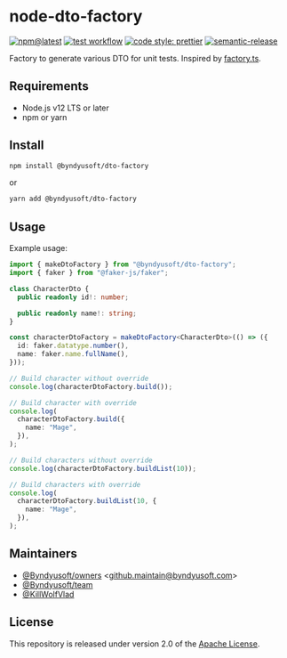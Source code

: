 # node-dto-factory

[![npm@latest](https://img.shields.io/npm/v/@byndyusoft/dto-factory/latest.svg)](https://www.npmjs.com/package/@byndyusoft/dto-factory)
[![test workflow](https://github.com/Byndyusoft/node-dto-factory/actions/workflows/test.yaml/badge.svg?branch=master)](https://github.com/Byndyusoft/node-dto-factory/actions/workflows/test.yaml)
[![code style: prettier](https://img.shields.io/badge/code_style-prettier-ff69b4.svg)](https://github.com/prettier/prettier)
[![semantic-release](https://img.shields.io/badge/%20%20%F0%9F%93%A6%F0%9F%9A%80-semantic--release-e10079.svg)](https://github.com/semantic-release/semantic-release)

Factory to generate various DTO for unit tests.
Inspired by [factory.ts](https://github.com/willryan/factory.ts).

## Requirements

- Node.js v12 LTS or later
- npm or yarn

## Install

```bash
npm install @byndyusoft/dto-factory
```

or

```bash
yarn add @byndyusoft/dto-factory
```

## Usage

Example usage:

```typescript
import { makeDtoFactory } from "@byndyusoft/dto-factory";
import { faker } from "@faker-js/faker";

class CharacterDto {
  public readonly id!: number;

  public readonly name!: string;
}

const characterDtoFactory = makeDtoFactory<CharacterDto>(() => ({
  id: faker.datatype.number(),
  name: faker.name.fullName(),
}));

// Build character without override
console.log(characterDtoFactory.build());

// Build character with override
console.log(
  characterDtoFactory.build({
    name: "Mage",
  }),
);

// Build characters without override
console.log(characterDtoFactory.buildList(10));

// Build characters with override
console.log(
  characterDtoFactory.buildList(10, {
    name: "Mage",
  }),
);
```

## Maintainers

- [@Byndyusoft/owners](https://github.com/orgs/Byndyusoft/teams/owners) <<github.maintain@byndyusoft.com>>
- [@Byndyusoft/team](https://github.com/orgs/Byndyusoft/teams/team)
- [@KillWolfVlad](https://github.com/KillWolfVlad)

## License

This repository is released under version 2.0 of the
[Apache License](https://www.apache.org/licenses/LICENSE-2.0).
